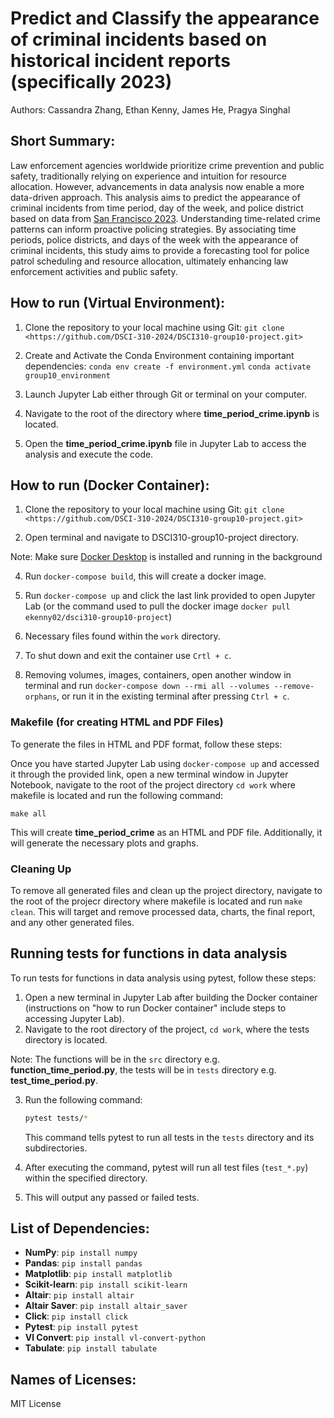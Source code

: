 # Predict and Classify the appearance of criminal incidents based on historical incident reports (specifically 2023)

Authors: Cassandra Zhang, Ethan Kenny, James He, Pragya Singhal

## Short Summary:
Law enforcement agencies worldwide prioritize crime prevention and public safety, traditionally relying on experience and intuition for resource allocation. However, advancements in data analysis now enable a more data-driven approach. This analysis aims to predict the appearance of criminal incidents from time period, day of the week, and police district based on data from [San Francisco 2023]( https://data.sfgov.org/Public-Safety/Police-Department-Incident-Reports-2018-to-Present/wg3w-h783/about_data). Understanding time-related crime patterns can inform proactive policing strategies. By associating time periods, police districts, and days of the week with the appearance of criminal incidents, this study aims to provide a forecasting tool for police patrol scheduling and resource allocation, ultimately enhancing law enforcement activities and public safety.

## How to run (Virtual Environment):

1. Clone the repository to your local machine using Git:
`git clone <https://github.com/DSCI-310-2024/DSCI310-group10-project.git>`
2. Create and Activate the Conda Environment containing important dependencies:
   `conda env create -f environment.yml`
    `conda activate group10_environment`
4. Launch Jupyter Lab either through Git or terminal on your computer.

5. Navigate to the root of the directory where __time_period_crime.ipynb__ is located.

6. Open the __time_period_crime.ipynb__ file in Jupyter Lab to access the analysis and execute the code.

## How to run (Docker Container):

1. Clone the repository to your local machine using Git:
`git clone <https://github.com/DSCI-310-2024/DSCI310-group10-project.git>`

2. Open terminal and navigate to DSCI310-group10-project directory.

Note: Make sure [Docker Desktop](https://www.docker.com/products/docker-desktop/) is installed and running in the background

4. Run `docker-compose build`, this will create a docker image.

5. Run `docker-compose up` and click the last link provided to open Jupyter Lab (or the command used to pull the docker image `docker pull ekenny02/dsci310-group10-project`)

6. Necessary files found within the `work` directory.

7. To shut down and exit the container use `Crtl + c`.

8. Removing volumes, images, containers, open another window in terminal and run `docker-compose down --rmi all --volumes --remove-orphans`, or run it in the existing terminal after pressing `Ctrl + c`.

### Makefile (for creating HTML and PDF Files)

To generate the files in HTML and PDF format, follow these steps:

Once you have started Jupyter Lab using `docker-compose up` and accessed it through the provided link, open a new terminal window in Jupyter Notebook, navigate to the root of the project directory `cd work` where makefile is located and run the following command:
```
make all
```
This will create __time_period_crime__ as an HTML and PDF file. Additionally, it will generate the necessary plots and graphs.

### Cleaning Up

To remove all generated files and clean up the project directory, navigate to the root of the projecr directory where makefile is located and run `make clean`. This will target and remove processed data, charts, the final report, and any other generated files.

## Running tests for functions in data analysis

To run tests for functions in data analysis using pytest, follow these steps:

1. Open a new terminal in Jupyter Lab after building the Docker container (instructions on "how to run Docker container" include steps to accessing Jupyter Lab).
2. Navigate to the root directory of the project, `cd work`, where the tests directory is located.

Note: The functions will be in the `src` directory e.g. __function_time_period.py__, the tests will be in `tests` directory e.g. __test_time_period.py__.

3. Run the following command:
    ```bash
    pytest tests/*
    ```
    This command tells pytest to run all tests in the `tests` directory and its subdirectories.
   
4. After executing the command, pytest will run all test files (`test_*.py`) within the specified directory.
5. This will output any passed or failed tests.



## List of Dependencies: 
- **NumPy**: `pip install numpy`
- **Pandas**: `pip install pandas`
- **Matplotlib**: `pip install matplotlib`
- **Scikit-learn**: `pip install scikit-learn`
- **Altair**: `pip install altair`
- **Altair Saver**: `pip install altair_saver`
- **Click**: `pip install click`
- **Pytest**: `pip install pytest`
- **Vl Convert**: `pip install vl-convert-python`
- **Tabulate**: `pip install tabulate`

## Names of Licenses:
MIT License


